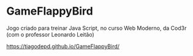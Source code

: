 # GameFlappyBird
Jogo criado para treinar Java Script, no curso Web Moderno, da Cod3r (com o professor Leonardo Leitão)

https://tiagodepd.github.io/GameFlappyBird/
